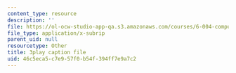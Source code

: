 ```yaml
---
content_type: resource
description: ''
file: https://ol-ocw-studio-app-qa.s3.amazonaws.com/courses/6-004-computation-structures-spring-2017/46c5eca5c7e957f0b54f394ff7e9a7c2_YOABS3tTHVc.vtt
file_type: application/x-subrip
parent_uid: null
resourcetype: Other
title: 3play caption file
uid: 46c5eca5-c7e9-57f0-b54f-394ff7e9a7c2
---
```

